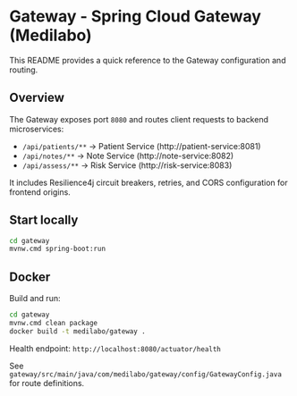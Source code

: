 # Gateway - Spring Cloud Gateway (Medilabo)

This README provides a quick reference to the Gateway configuration and routing.

## Overview

The Gateway exposes port `8080` and routes client requests to backend microservices:
- `/api/patients/**` → Patient Service (http://patient-service:8081)
- `/api/notes/**` → Note Service (http://note-service:8082)
- `/api/assess/**` → Risk Service (http://risk-service:8083)

It includes Resilience4j circuit breakers, retries, and CORS configuration for frontend origins.

## Start locally

```bash
cd gateway
mvnw.cmd spring-boot:run
```

## Docker

Build and run:

```bash
cd gateway
mvnw.cmd clean package
docker build -t medilabo/gateway .
```

Health endpoint: `http://localhost:8080/actuator/health`

See `gateway/src/main/java/com/medilabo/gateway/config/GatewayConfig.java` for route definitions.

